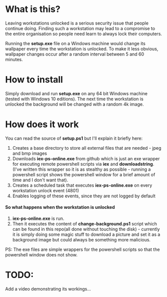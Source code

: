 # What is this?

Leaving workstations unlocked is a serious security issue that people continue doing.
Finding such a workstation may lead to a compromise to the entire organisation so people need learn to always lock their computers.

Running the **setup.exe** file on a Windows machine would change its wallpaper every time the workstation is unlocked.
To make it less obvious, wallpaper changes occur after a random interval between 5 and 60 minutes.


# How to install

Simply download and run **setup.exe** on any 64 bit Windows machine (tested with Windows 10 editions). The next time the 
workstation is unlocked the background will be changed with a random 4k image.

# How does it work

You can read the source of **setup.ps1** but I'll explain it briefly here:
1. Creates a base directory to store all external files that are needed - jpeg and bmp images
2. Downloads **iex-ps-online.exe** from github which is just an exe wrapper for executing remote powershell scripts via **iex** and **downloadstring**. (I've written this wrapper so it is as stealthy as possible - running a powershell script shows the powershell window for a brief amount of time and I don't want that).
3. Creates a scheduled task that executes **iex-ps-online.exe** on every workstation unlock event (4801)
4. Enables logging of these events, since they are not logged by default
 
#### So what happens when the workstation is unlocked

1. **iex-ps-online.exe** is run.
2. Then it executes the content of **change-background.ps1** script which can be found in this repo(all done without touching the disk) - currently it is simply doing some magic stuff to download a picture and set it as a background image but could always be something more malicious.


PS: The exe files are simple wrappers for the powershell scripts so that the powershell window does not show.

# TODO:
Add a video demonstrating its workings...
